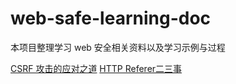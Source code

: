 # web-safe-learning-doc
本项目整理学习 web 安全相关资料以及学习示例与过程

[CSRF 攻击的应对之道](https://www.ibm.com/developerworks/cn/web/1102_niugang_csrf/)
[HTTP Referer二三事](http://www.fwolf.com/blog/post/320)



